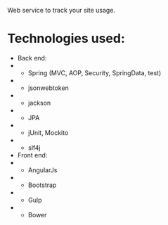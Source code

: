 Web service to track your site usage.

# Technologies used: #
* Back end:
* * Spring (MVC, AOP, Security, SpringData, test)
* * jsonwebtoken
* * jackson
* * JPA
* * jUnit, Mockito
* * slf4j
* Front end:
* * AngularJs
* * Bootstrap
* * Gulp
* * Bower